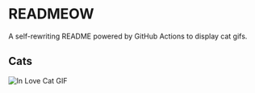 # READMEOW

A self-rewriting README powered by GitHub Actions to display cat gifs.

## Cats

![In Love Cat GIF](https://media3.giphy.com/media/MDJ9IbxxvDUQM/200.gif?cid=9acd02da85otyg3z816s5d7olrudffji0n34hadbb9f7cxni&ep=v1_gifs_search&rid=200.gif&ct=g)

